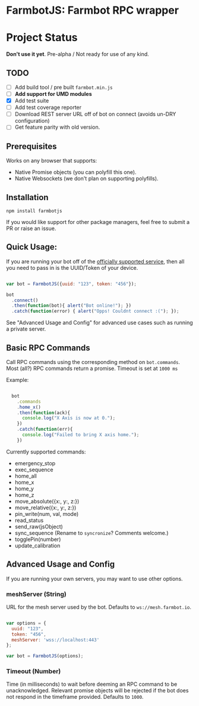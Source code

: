 # FarmbotJS: Farmbot RPC wrapper

# Project Status

**Don't use it yet**. Pre-alpha / Not ready for use of any kind.

## TODO

 - [ ] Add build tool / pre built `farmbot.min.js`
 - [ ] **Add support for UMD modules**
 - [X] Add test suite
 - [ ] Add test coverage reporter
 - [ ] Download REST server URL off of bot on connect (avoids un-DRY configuration)
 - [ ] Get feature parity with old version.

## Prerequisites

Works on any browser that supports:

 * Native Promise objects (you can polyfill this one).
 * Native Websockets (we don't plan on supporting polyfills).

## Installation

```
npm install farmbotjs
```

If you would like support for other package managers, feel free to submit a PR or raise an issue.

## Quick Usage:

If you are running your bot off of the [officially supported service](http://my.farmbot.io), then all you need to pass in is the UUID/Token of your device.

```javascript

var bot = FarmbotJS({uuid: "123", token: "456"});

bot
  .connect()
  .then(function(bot){ alert("Bot online!"); })
  .catch(function(error) { alert("Opps! Couldnt connect :("); });

```

See "Advanced Usage and Config" for advanced use cases such as running a private server.

## Basic RPC Commands

Call RPC commands using the corresponding method on `bot.commands`. Most (all?) RPC commands return a promise. Timeout is set at `1000 ms`

Example:

```javascript

  bot
    .commands
    .home_x()
    .then(function(ack){
      console.log("X Axis is now at 0.");
    })
    .catch(function(err){
      console.log("Failed to bring X axis home.");
    })

```

Currently supported commands:

 * emergency_stop
 * exec_sequence
 * home_all
 * home_x
 * home_y
 * home_z
 * move_absolute({x:, y:, z:})
 * move_relative({x:, y:, z:})
 * pin_write(num, val, mode)
 * read_status
 * send_raw(jsObject)
 * sync_sequence (Rename to `syncronize`? Comments welcome.)
 * togglePin(number)
 * update_calibration

## Advanced Usage and Config

If you are running your own servers, you may want to use other options.

### meshServer (String)

URL for the mesh server used by the bot. Defaults to `ws://mesh.farmbot.io`.

```javascript

var options = {
  uuid: "123",
  token: "456",
  meshServer: 'wss://localhost:443'
};

var bot = FarmbotJS(options);

```

### Timeout (Number)

Time (in milliseconds) to wait before deeming an RPC command to be unacknowledged. Relevant promise objects will be rejected if the bot does not respond in the timeframe provided. Defaults to `1000`.
